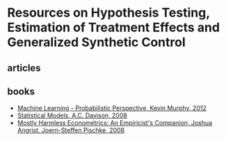 # Resources on Hypothesis Testing, Estimation of Treatment Effects and Generalized Synthetic Control

## articles

## books

* [Machine Learning - Probabilistic Perspective, Kevin Murphy, 2012](https://github.com/dimitarpg13/generalized_synthetic_control_for_testops/blob/main/books/ML%20Machine%20Learning-A%20Probabilistic%20Perspective.pdf)
* [Statistical Models, A.C. Davison, 2008](https://github.com/dimitarpg13/generalized_synthetic_control_for_testops/blob/main/books/Davison_StatisticalModels.pdf)
* [Mostly Harmless Econometrics: An Empiricist's Companion, Joshua Angrist, Joern-Steffen Pischke, 2008](https://github.com/dimitarpg13/generalized_synthetic_control_for_testops/blob/main/books/MostlyHarmlessEconometricsAngristPischke2008.pdf)
